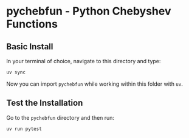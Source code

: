 # pychebfun - Python Chebyshev Functions

## Basic Install

In your terminal of choice, navigate to this directory and type:

```sh
uv sync
```

Now you can import `pychebfun` while working within this folder with `uv`.

## Test the Installation

Go to the `pychebfun` directory and then run:

```sh
uv run pytest
```
